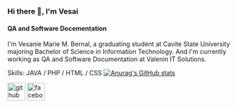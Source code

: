 ### Hi there 👋, I'm Vesai
#### QA  and Software Docementation
I'm Vesanie Marie M. Bernal, a graduating student at Cavite State University majoring Bachelor of Science in Information Technology. And I'm currently working as QA and Software Documentation at Valenin IT Solutions. 

Skills: JAVA / PHP / HTML / CSS
[![Anurag's GitHub stats](https://github-readme-stats.vercel.app/api?Vesai29=anuraghazra)](https://github.com/anuraghazra/github-readme-stats)

[<img src='https://cdn.jsdelivr.net/npm/simple-icons@3.0.1/icons/github.svg' alt='github' height='40'>](https://github.com/https://github.com/Vesai29)  [<img src='https://cdn.jsdelivr.net/npm/simple-icons@3.0.1/icons/facebook.svg' alt='facebook' height='40'>](https://www.facebook.com/https://www.facebook.com/besanie)  
